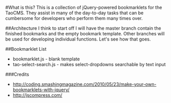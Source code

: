 #What is this?
This is a collection of jQuery-powered bookmarklets for the TaoCMS. They assist in many of the day-to-day tasks that can be cumbersome for developers who perform them many times over.

##Architecture
I think to start off I will have the master branch contain the finished bookmarks and the empty bookmark template. Other branches will be used for developing individual functions. Let's see how that goes.

##Bookmarklet List

- bookmarklet.js - blank template
- tao-select-search.js - makes select-dropdowns searchable by text input

###Credits

- http://coding.smashingmagazine.com/2010/05/23/make-your-own-bookmarklets-with-jquery/
- http://jscompress.com/
